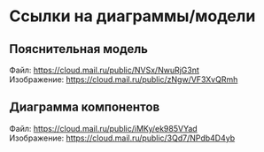 # Ссылки на диаграммы/модели
## Пояснительная модель
Файл: https://cloud.mail.ru/public/NVSx/NwuRjG3nt </br>
Изображение: https://cloud.mail.ru/public/zNgw/VF3XvQRmh
## Диаграмма компонентов
Файл: https://cloud.mail.ru/public/iMKy/ek985VYad </br>
Изображение: https://cloud.mail.ru/public/3Qd7/NPdb4D4yb
